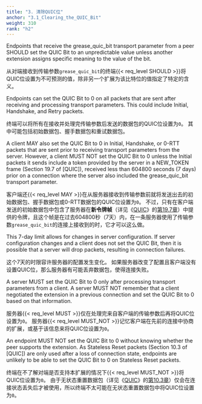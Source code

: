 ```yaml
---
title: "3. 清除QUIC位"
anchor: "3.1_Clearing_the_QUIC_Bit"
weight: 310
rank: "h2"
---
```


Endpoints that receive the grease_quic_bit transport parameter from a peer SHOULD set the QUIC Bit to an unpredictable value unless another extension assigns specific meaning to the value of the bit.

从对端接收到传输参数`grease_quic_bit`的终端{{< req_level SHOULD >}}将QUIC位设置为不可预测的值，除非另一个扩展为该比特位的值指定了特定的含义。

Endpoints can set the QUIC Bit to 0 on all packets that are sent after receiving and processing transport parameters. This could include Initial, Handshake, and Retry packets.

终端可以将所有在接收并处理完传输参数后发送的数据包的QUIC位设置为`0`。
其中可能包括初始数据包、握手数据包和重试数据包。

A client MAY also set the QUIC Bit to 0 in Initial, Handshake, or 0-RTT packets that are sent prior to receiving transport parameters from the server. However, a client MUST NOT set the QUIC Bit to 0 unless the Initial packets it sends include a token provided by the server in a NEW_TOKEN frame (Section 19.7 of [QUIC]), received less than 604800 seconds (7 days) prior on a connection where the server also included the grease_quic_bit transport parameter.

客户端还{{< req_level MAY >}}在从服务器接收到传输参数前就将发送出去的初始数据包、握手数据包或0-RTT数据包的QUIC位设置为`0`。
不过，只有在客户端发送的初始数据包中包含了服务器在**新令牌帧**（详见《[QUIC]()》的[第19.7章]()）中提供的令牌，且这个帧是在过去604800秒（7天）内，在一条服务器使用了传输参数`grease_quic_bit`的连接上接收到的时，它才可以这么做。

This 7-day limit allows for changes in server configuration. If server configuration changes and a client does not set the QUIC Bit, then it is possible that a server will drop packets, resulting in connection failures.

这个7天的时限容许服务器的配置发生变化。
如果服务器改变了配置且客户端没有设置QUIC位，那么服务器有可能丢弃数据包，使得连接失败。

A server MUST set the QUIC Bit to 0 only after processing transport parameters from a client. A server MUST NOT remember that a client negotiated the extension in a previous connection and set the QUIC Bit to 0 based on that information.

服务器{{< req_level MUST >}}仅在处理完来自客户端的传输参数后再将QUIC位设置为`0`。
服务器{{< req_level MUST_NOT >}}记忆客户端在先前的连接中协商的扩展，或基于该信息来将QUIC位设置为`0`。

An endpoint MUST NOT set the QUIC Bit to 0 without knowing whether the peer supports the extension. As Stateless Reset packets (Section 10.3 of [QUIC]) are only used after a loss of connection state, endpoints are unlikely to be able to set the QUIC Bit to 0 on Stateless Reset packets.

终端在不了解对端是否支持本扩展的情况下{{< req_level MUST_NOT >}}将QUIC位设置为`0`。
由于无状态重置数据包（详见《[QUIC]()》的[第10.3章]()）仅会在连接状态丢失后才被使用，所以终端不太可能在无状态重置数据包中将QUIC位设置为`0`。
